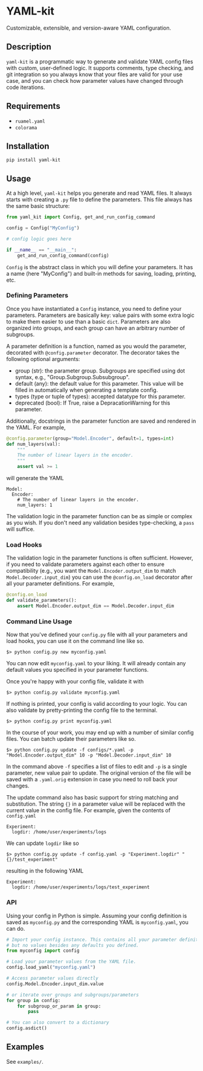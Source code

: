 # YAML-kit

Customizable, extensible, and version-aware YAML configuration. 


## Description

`yaml-kit` is a programmatic way to generate and validate YAML config files with custom, user-defined logic. It supports comments, type checking, and git integration so you always know that your files are valid for your use case, and you can check how parameter values have changed through code iterations.

## Requirements

 * `ruamel.yaml`
 * `colorama`



## Installation

```
pip install yaml-kit
```


## Usage

At a high level, `yaml-kit` helps you generate and read YAML files. It always starts with creating a `.py` file to define the parameters. This file always has the same basic structure:

```python
from yaml_kit import Config, get_and_run_config_command

config = Config("MyConfig")

# config logic goes here

if __name__ == "__main__":
    get_and_run_config_command(config)
```

`Config` is the abstract class in which you will define your parameters. It has a name (here "MyConfig") and built-in methods for saving, loading, printing, etc.


### Defining Parameters

Once you have instantiated a `Config` instance, you need to define your parameters.
Parameters are basically key: value pairs with some extra logic to make them easier to use than a basic `dict`. Parameters are also organized into groups, and each group can have an arbitrary number of subgroups. 

A parameter definition is a function, named as you would the parameter, decorated with `@config.parameter` decorator. The decorator takes the following optional arguments:

  * group (str): the parameter group. Subgroups are specified using dot syntax, e.g., "Group.Subgroup.Subsubgroup".
  * default (any): the default value for this parameter. This value will be filled in automatically when generating a template config.
  * types (type or tuple of types): accepted datatype for this parameter.
  * deprecated (bool): If True, raise a DepracationWarning for this parameter.

Additionally, docstrings in the parameter function are saved and rendered in the YAML. For example,

```python
@config.parameter(group="Model.Encoder", default=1, types=int)
def num_layers(val):
    """
    The number of linear layers in the encoder.
    """
    assert val >= 1
```

will generate the  YAML

```
Model:
  Encoder:
    # The number of linear layers in the encoder.
    num_layers: 1
```

The validation logic in the parameter function can be as simple or complex as you wish. If you don't need any validation besides type-checking, a `pass` will suffice.


### Load Hooks

The validation logic in the parameter functions is often sufficient. However, if you need to validate parameters against each other to ensure compatibility (e.g., you want the `Model.Encoder.output_dim` to match `Model.Decoder.input_dim`) you can use the `@config.on_load` decorator after all your parameter definitions. For example,

```python
@config.on_load
def validate_parameters():
    assert Model.Encoder.output_dim == Model.Decoder.input_dim
```

### Command Line Usage

Now that you've defined your `config.py` file with all your parameters and load hooks, you can use it on the command line like so.

```
$> python config.py new myconfig.yaml
```

You can now edit `myconfig.yaml` to your liking. It will already contain any default values you specified in your parameter functions.

Once you're happy with your config file, validate it with 

```
$> python config.py validate myconfig.yaml
```

If nothing is printed, your config is valid according to your logic. You can also validate by pretty-printing the config file to the terminal.

```
$> python config.py print myconfig.yaml
```

In the course of your work, you may end up with a number of similar config files. You can batch update their parameters like so.

```
$> python config.py update -f configs/*.yaml -p "Model.Encoder.output_dim" 10 -p "Model.Decoder.input_dim" 10
```

In the command above `-f` specifies a list of files to edit and `-p` is a single parameter, new value pair to update. The original version of the file will be saved with a `.yaml.orig` extension in case you need to roll back your changes.

The update command also has basic support for string matching and substitution. The string `{}` in a parameter value will be replaced with the current value in the config file. For example, given the contents of `config.yaml`

```
Experiment:
  logdir: /home/user/experiments/logs
```

We can update `logdir` like so

```
$> python config.py update -f config.yaml -p "Experiment.logdir" "{}/test_experiment"
```

resulting in the following YAML

```
Experiment:
  logdir: /home/user/experiments/logs/test_experiment
```

### API

Using your config in Python is simple. Assuming your config definition is saved as `myconfig.py` and the corresponding YAML is `myconfig.yaml`, you can do.

```python
# Import your config instance. This contains all your parameter definitions,
# but no values besides any defaults you defined.
from myconfig import config

# Load your parameter values from the YAML file.
config.load_yaml("myconfig.yaml")

# Access parameter values directly
config.Model.Encoder.input_dim.value

# or iterate over groups and subgroups/parameters
for group in config:
    for subgroup_or_param in group:
        pass

# You can also convert to a dictionary
config.asdict()
```

## Examples

See `examples/`.

